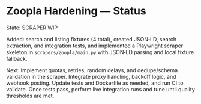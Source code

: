 # Zoopla Hardening — Status

State: SCRAPER WIP

Added: search and listing fixtures (4 total), created JSON‑LD, search extraction, and integration tests, and implemented a Playwright scraper skeleton in `scrapers/zoopla/main.py` with JSON‑LD parsing and local fixture fallback.

Next: Implement quotas, retries, random delays, and dedupe/schema validation in the scraper. Integrate proxy handling, backoff logic, and webhook posting. Update tests and Dockerfile as needed, and run CI to validate. Once tests pass, perform live integration runs and tune until quality thresholds are met.
